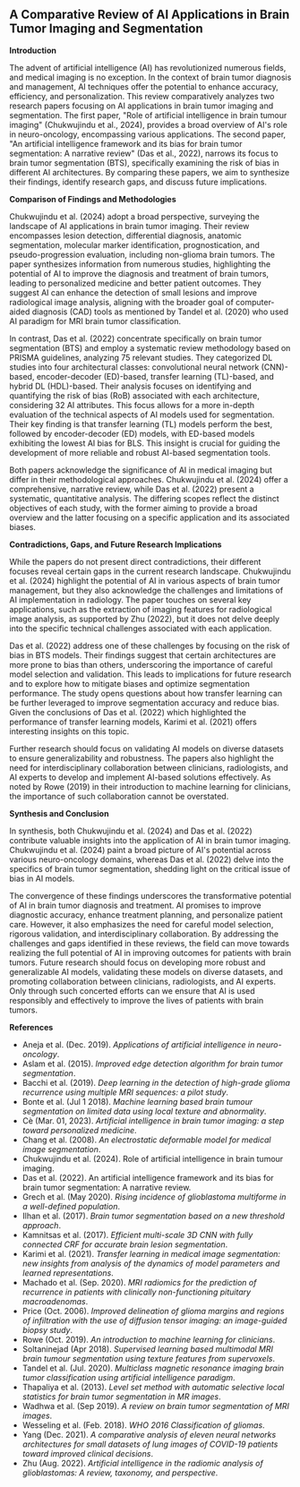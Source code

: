 ## A Comparative Review of AI Applications in Brain Tumor Imaging and Segmentation

**Introduction**

The advent of artificial intelligence (AI) has revolutionized numerous fields, and medical imaging is no exception. In the context of brain tumor diagnosis and management, AI techniques offer the potential to enhance accuracy, efficiency, and personalization. This review comparatively analyzes two research papers focusing on AI applications in brain tumor imaging and segmentation. The first paper, "Role of artificial intelligence in brain tumour imaging" (Chukwujindu et al., 2024), provides a broad overview of AI's role in neuro-oncology, encompassing various applications. The second paper, "An artificial intelligence framework and its bias for brain tumor segmentation: A narrative review" (Das et al., 2022), narrows its focus to brain tumor segmentation (BTS), specifically examining the risk of bias in different AI architectures. By comparing these papers, we aim to synthesize their findings, identify research gaps, and discuss future implications.

**Comparison of Findings and Methodologies**

Chukwujindu et al. (2024) adopt a broad perspective, surveying the landscape of AI applications in brain tumor imaging. Their review encompasses lesion detection, differential diagnosis, anatomic segmentation, molecular marker identification, prognostication, and pseudo-progression evaluation, including non-glioma brain tumors. The paper synthesizes information from numerous studies, highlighting the potential of AI to improve the diagnosis and treatment of brain tumors, leading to personalized medicine and better patient outcomes. They suggest AI can enhance the detection of small lesions and improve radiological image analysis, aligning with the broader goal of computer-aided diagnosis (CAD) tools as mentioned by Tandel et al. (2020) who used AI paradigm for MRI brain tumor classification.

In contrast, Das et al. (2022) concentrate specifically on brain tumor segmentation (BTS) and employ a systematic review methodology based on PRISMA guidelines, analyzing 75 relevant studies. They categorized DL studies into four architectural classes: convolutional neural network (CNN)-based, encoder-decoder (ED)-based, transfer learning (TL)-based, and hybrid DL (HDL)-based. Their analysis focuses on identifying and quantifying the risk of bias (RoB) associated with each architecture, considering 32 AI attributes. This focus allows for a more in-depth evaluation of the technical aspects of AI models used for segmentation. Their key finding is that transfer learning (TL) models perform the best, followed by encoder-decoder (ED) models, with ED-based models exhibiting the lowest AI bias for BLS. This insight is crucial for guiding the development of more reliable and robust AI-based segmentation tools.

Both papers acknowledge the significance of AI in medical imaging but differ in their methodological approaches. Chukwujindu et al. (2024) offer a comprehensive, narrative review, while Das et al. (2022) present a systematic, quantitative analysis. The differing scopes reflect the distinct objectives of each study, with the former aiming to provide a broad overview and the latter focusing on a specific application and its associated biases.

**Contradictions, Gaps, and Future Research Implications**

While the papers do not present direct contradictions, their different focuses reveal certain gaps in the current research landscape. Chukwujindu et al. (2024) highlight the potential of AI in various aspects of brain tumor management, but they also acknowledge the challenges and limitations of AI implementation in radiology. The paper touches on several key applications, such as the extraction of imaging features for radiological image analysis, as supported by Zhu (2022), but it does not delve deeply into the specific technical challenges associated with each application.

Das et al. (2022) address one of these challenges by focusing on the risk of bias in BTS models. Their findings suggest that certain architectures are more prone to bias than others, underscoring the importance of careful model selection and validation. This leads to implications for future research and to explore how to mitigate biases and optimize segmentation performance. The study opens questions about how transfer learning can be further leveraged to improve segmentation accuracy and reduce bias. Given the conclusions of Das et al. (2022) which highlighted the performance of transfer learning models, Karimi et al. (2021) offers interesting insights on this topic.

Further research should focus on validating AI models on diverse datasets to ensure generalizability and robustness. The papers also highlight the need for interdisciplinary collaboration between clinicians, radiologists, and AI experts to develop and implement AI-based solutions effectively. As noted by Rowe (2019) in their introduction to machine learning for clinicians, the importance of such collaboration cannot be overstated.

**Synthesis and Conclusion**

In synthesis, both Chukwujindu et al. (2024) and Das et al. (2022) contribute valuable insights into the application of AI in brain tumor imaging. Chukwujindu et al. (2024) paint a broad picture of AI's potential across various neuro-oncology domains, whereas Das et al. (2022) delve into the specifics of brain tumor segmentation, shedding light on the critical issue of bias in AI models.

The convergence of these findings underscores the transformative potential of AI in brain tumor diagnosis and treatment. AI promises to improve diagnostic accuracy, enhance treatment planning, and personalize patient care. However, it also emphasizes the need for careful model selection, rigorous validation, and interdisciplinary collaboration. By addressing the challenges and gaps identified in these reviews, the field can move towards realizing the full potential of AI in improving outcomes for patients with brain tumors. Future research should focus on developing more robust and generalizable AI models, validating these models on diverse datasets, and promoting collaboration between clinicians, radiologists, and AI experts. Only through such concerted efforts can we ensure that AI is used responsibly and effectively to improve the lives of patients with brain tumors.

**References**

*   Aneja et al. (Dec. 2019). *Applications of artificial intelligence in neuro-oncology*.
*   Aslam et al. (2015). *Improved edge detection algorithm for brain tumor segmentation*.
*   Bacchi et al. (2019). *Deep learning in the detection of high-grade glioma recurrence using multiple MRI sequences: a pilot study*.
*   Bonte et al. (Jul 1 2018). *Machine learning based brain tumour segmentation on limited data using local texture and abnormality*.
*   Cè (Mar. 01, 2023). *Artificial intelligence in brain tumor imaging: a step toward personalized medicine*.
*   Chang et al. (2008). *An electrostatic deformable model for medical image segmentation*.
*   Chukwujindu et al. (2024). Role of artificial intelligence in brain tumour imaging.
*   Das et al. (2022). An artificial intelligence framework and its bias for brain tumor segmentation: A narrative review.
*   Grech et al. (May 2020). *Rising incidence of glioblastoma multiforme in a well-defined population*.
*   Ilhan et al. (2017). *Brain tumor segmentation based on a new threshold approach*.
*   Kamnitsas et al. (2017). *Efficient multi-scale 3D CNN with fully connected CRF for accurate brain lesion segmentation*.
*   Karimi et al. (2021). *Transfer learning in medical image segmentation: new insights from analysis of the dynamics of model parameters and learned representations*.
*   Machado et al. (Sep. 2020). *MRI radiomics for the prediction of recurrence in patients with clinically non-functioning pituitary macroadenomas*.
*   Price (Oct. 2006). *Improved delineation of glioma margins and regions of infiltration with the use of diffusion tensor imaging: an image-guided biopsy study*.
*   Rowe (Oct. 2019). *An introduction to machine learning for clinicians*.
*   Soltaninejad (Apr 2018). *Supervised learning based multimodal MRI brain tumour segmentation using texture features from supervoxels*.
*   Tandel et al. (Jul. 2020). *Multiclass magnetic resonance imaging brain tumor classification using artificial intelligence paradigm*.
*   Thapaliya et al. (2013). *Level set method with automatic selective local statistics for brain tumor segmentation in MR images*.
*   Wadhwa et al. (Sep 2019). *A review on brain tumor segmentation of MRI images*.
*   Wesseling et al. (Feb. 2018). *WHO 2016 Classification of gliomas*.
*   Yang (Dec. 2021). *A comparative analysis of eleven neural networks architectures for small datasets of lung images of COVID-19 patients toward improved clinical decisions*.
*   Zhu (Aug. 2022). *Artificial intelligence in the radiomic analysis of glioblastomas: A review, taxonomy, and perspective*.